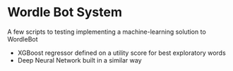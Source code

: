 # Wordle Bot System
A few scripts to testing implementing a machine-learning solution to WordleBot
- XGBoost regressor defined on a utility score for best exploratory words
- Deep Neural Network built in a similar way
